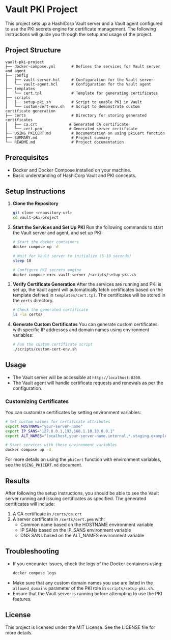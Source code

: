 # Vault PKI Project

This project sets up a HashiCorp Vault server and a Vault agent configured to use the PKI secrets engine for certificate management. The following instructions will guide you through the setup and usage of the project.

## Project Structure

```
vault-pki-project
├── docker-compose.yml       # Defines the services for Vault server and agent
├── config
│   ├── vault-server.hcl     # Configuration for the Vault server
│   └── vault-agent.hcl      # Configuration for the Vault agent
├── templates
│   └── cert.tpl             # Template for generating certificates
├── scripts
│   ├── setup-pki.sh         # Script to enable PKI in Vault
│   └── custom-cert-env.sh   # Script to demonstrate custom certificate generation
├── certs                    # Directory for storing generated certificates
│   ├── ca.crt              # Generated CA certificate
│   └── cert.pem            # Generated server certificate
├── USING_PKICERT.md         # Documentation on using pkiCert function
├── SUMMARY.md               # Project summary
└── README.md                # Project documentation
```

## Prerequisites

- Docker and Docker Compose installed on your machine.
- Basic understanding of HashiCorp Vault and PKI concepts.

## Setup Instructions

1. **Clone the Repository**
   ```bash
   git clone <repository-url>
   cd vault-pki-project
   ```

2. **Start the Services and Set Up PKI**
   Run the following commands to start the Vault server and agent, and set up PKI:
   ```bash
   # Start the docker containers
   docker compose up -d
   
   # Wait for Vault server to initialize (5-10 seconds)
   sleep 10
   
   # Configure PKI secrets engine
   docker compose exec vault-server /scripts/setup-pki.sh
   ```

3. **Verify Certificate Generation**
   After the services are running and PKI is set up, the Vault agent will automatically fetch certificates based on the template defined in `templates/cert.tpl`. The certificates will be stored in the `certs` directory.
   ```bash
   # Check the generated certificate
   ls -la certs/
   ```

4. **Generate Custom Certificates**
   You can generate custom certificates with specific IP addresses and domain names using environment variables:
   ```bash
   # Run the custom certificate script
   ./scripts/custom-cert-env.sh
   ```

## Usage

- The Vault server will be accessible at `http://localhost:8200`.
- The Vault agent will handle certificate requests and renewals as per the configuration.

### Customizing Certificates

You can customize certificates by setting environment variables:

```bash
# Set custom values for certificate attributes
export HOSTNAME="your-server-name"
export IP_SANS="127.0.0.1,192.168.1.10,10.0.0.1"
export ALT_NAMES="localhost,your-server-name.internal,*.staging.example.com"

# Start services with these environment variables
docker compose up -d
```

For more details on using the `pkiCert` function with environment variables, see the `USING_PKICERT.md` document.

## Results

After following the setup instructions, you should be able to see the Vault server running and issuing certificates as specified. The generated certificates will include:

1. A CA certificate in `/certs/ca.crt`
2. A server certificate in `/certs/cert.pem` with:
   - Common name based on the HOSTNAME environment variable
   - IP SANs based on the IP_SANS environment variable
   - DNS SANs based on the ALT_NAMES environment variable

## Troubleshooting

- If you encounter issues, check the logs of the Docker containers using:
  ```bash
  docker compose logs
  ```
- Make sure that any custom domain names you use are listed in the `allowed_domains` parameter of the PKI role in `scripts/setup-pki.sh`.
- Ensure that the Vault server is running before attempting to use the PKI features.

## License

This project is licensed under the MIT License. See the LICENSE file for more details.